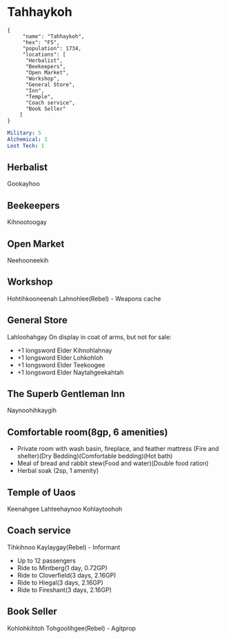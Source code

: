# Tahhaykoh

```
{
     "name": "Tahhaykoh",
     "hex": "F5",
     "population": 1734,
     "locations": [
      "Herbalist",
      "Beekeepers",
      "Open Market",
      "Workshop",
      "General Store",
      "Inn",
      "Temple",
      "Coach service",
      "Book Seller"
    ]
}
```
```yml
Military: 5
Alchemical: 3
Lost Tech: 1
```

## Herbalist
Gookayhoo

## Beekeepers
Kihnootoogay

## Open Market
Neehooneekih

## Workshop
Hohtihkooneenah
Lahnohlee(Rebel) - Weapons cache

## General Store
Lahloohahgay
On display in coat of arms, but not for sale:
- +1 longsword Elder Kihnohlahnay
- +1 longsword Elder Lohkohloh
- +1 longsword Elder Teekoogee
- +1 longsword Elder Naytahgeekahtah

## The Superb Gentleman Inn
Naynoohihkaygih

## Comfortable room(8gp, 6 amenities)
- Private room with wash basin, fireplace, and feather mattress (Fire and shelter)(Dry Bedding)(Comfortable bedding)(Hot bath)
- Meal of bread and rabbit stew(Food and water)(Double food ration)
- Herbal soak (2sp, 1 amenity)

## Temple of Uaos
Keenahgee
Lahteehaynoo
Kohlaytoohoh

## Coach service
Tihkihnoo
Kaylaygay(Rebel) - Informant

- Up to 12 passengers
- Ride to Mintberg(1 day, 0.72GP)
- Ride to Cloverfield(3 days, 2.16GP)
- Ride to Hiegal(3 days, 2.16GP)
- Ride to Fireshant(3 days, 2.16GP)

## Book Seller
Kohlohkihtoh
Tohgoolihgee(Rebel) - Agitprop
